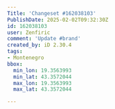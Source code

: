 ```yaml
---
Title: 'Changeset #162038103'
PublishDate: 2025-02-02T09:32:30Z
id: 162038103
user: Zenfiric
comment: 'Update #brand'
created_by: iD 2.30.4
tags:
- Montenegro
bbox:
  min_lon: 19.3563993
  min_lat: 43.3572044
  max_lon: 19.3563993
  max_lat: 43.3572044

---
```

